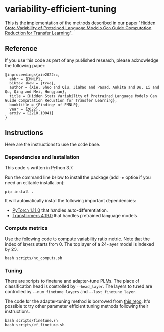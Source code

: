 # variability-efficient-tuning

This is the implementation of the methods described in our paper "[Hidden State Variability of Pretrained Language Models Can Guide Computation Reduction for Transfer Learning](https://arxiv.org/abs/2210.10041)".

## Reference
If you use this code as part of any published research, please acknowledge the following paper:

```
@inproceedings{xie2022nc,
  abbr = {EMNLP},
  bibtex_show = {true},
  author = {Xie, Shuo and Qiu, Jiahao and Pasad, Ankita and Du, Li and Qu, Qing and Mei, Hongyuan},
  title = {Hidden State Variability of Pretrained Language Models Can Guide Computation Reduction for Transfer Learning},
  booktitle = {Findings of EMNLP},
  year = {2022},
  arxiv = {2210.10041}
}
```

## Instructions
Here are the instructions to use the code base.

### Dependencies and Installation
This code is written in Python 3.7.

Run the command line below to install the package (add `-e` option if you need an editable installation):
```
pip install .
```
It will automatically install the following important dependencies: 
* [PyTorch 1.11.0](https://pytorch.org/) that handles auto-differentiation.
* [Transformers 4.19.0](https://huggingface.co/docs/transformers/index) that handles pretrained language models.

### Compute metrics
Use the following code to compute variability ratio metric. Note that the index of layers starts from 0. The top layer of a 24-layer model is indexed by 23. 
```
bash scripts/nc_compute.sh
```

### Tuning
There are scripts to finetune and adapter-tune PLMs. The place of classification head is controlled by `--head_layer`. The layers to tuned are controlled by `--num_finetune_layers` and `--last_finetune_layer`.

The code for the adapter-tuning method is borrowed from [this repo](https://github.com/jxhe/unify-parameter-efficient-tuning). It's possible to try other parameter efficient tuning methods following their instructions. 
```
bash scripts/finetune.sh
bash scripts/ef_finetune.sh
```
